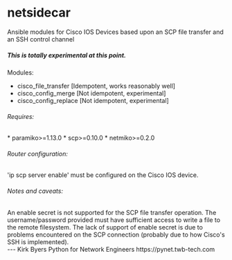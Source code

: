 # netsidecar
Ansible modules for Cisco IOS Devices based upon an SCP file transfer and an SSH control channel

<h5>This is totally experimental at this point.</h5>  
  
Modules:
* cisco_file_transfer     [Idempotent, works reasonably well]  
* cisco_config_merge      [Not idempotent, experimental]  
* cisco_config_replace    [Not idempotent, experimental]  

<h6>Requires:</h6>
* paramiko>=1.13.0  
* scp>=0.10.0  
* netmiko>=0.2.0  

<h6>Router configuration:</h6>
'ip scp server enable' must be configured on the Cisco IOS device.  

<h6>Notes and caveats:</h6>
An enable secret is not supported for the SCP file transfer operation. The username/password 
provided must have sufficient access to write a file to the remote filesystem. The lack of support 
of enable secret is due to problems encountered on the SCP connection (probably due to how Cisco's 
SSH is implemented).


<br>
---   
Kirk Byers  
Python for Network Engineers  
https://pynet.twb-tech.com  
